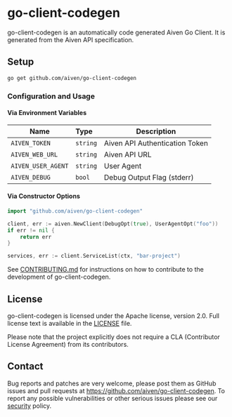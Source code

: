 # go-client-codegen

go-client-codegen is an automatically code generated Aiven Go Client. It is generated from the Aiven API specification.

## Setup

```bash
go get github.com/aiven/go-client-codegen
```

### Configuration and Usage

#### Via Environment Variables

| Name               | Type     | Description                    |
| ------------------ | :------- | ------------------------------ |
| `AIVEN_TOKEN`      | `string` | Aiven API Authentication Token |
| `AIVEN_WEB_URL`    | `string` | Aiven API URL                  |
| `AIVEN_USER_AGENT` | `string` | User Agent                     |
| `AIVEN_DEBUG`      | `bool`   | Debug Output Flag (stderr)     |

#### Via Constructor Options

```go
import "github.com/aiven/go-client-codegen"

client, err := aiven.NewClient(DebugOpt(true), UserAgentOpt("foo"))
if err != nil {
	return err
}

services, err := client.ServiceList(ctx, "bar-project")
```

See [CONTRIBUTING.md](CONTRIBUTING.md) for instructions on how to contribute to the development of go-client-codegen.

## License

go-client-codegen is licensed under the Apache license, version 2.0. Full license text is available in the
[LICENSE](LICENSE) file.

Please note that the project explicitly does not require a CLA (Contributor License Agreement) from its contributors.

## Contact

Bug reports and patches are very welcome, please post them as GitHub issues and pull requests at
https://github.com/aiven/go-client-codegen. To report any possible vulnerabilities or other serious issues please see
our [security](SECURITY.md) policy.
